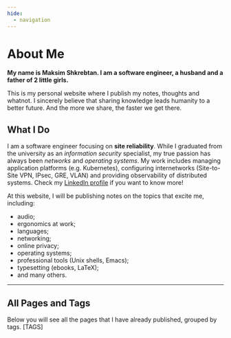 ```yaml
---
hide:
  - navigation
---
```


# About Me

**My name is Maksim Shkrebtan. I am a software engineer, a husband and a father of 2 little girls.**

This is my personal website where I publish my notes, thoughts and whatnot.
I sincerely believe that sharing knowledge leads humanity to a better future. And the more we share, the faster we get there.

## What I Do

I am a software engineer focusing on **site reliability**. While I graduated from the university as an _information security_ specialist, my true passion has always been _networks_ and _operating systems_. My work includes managing application platforms (e.g. Kubernetes), configuring internetworks (Site-to-Site VPN, IPsec, GRE, VLAN) and providing observability of distributed systems. Check my [LinkedIn profile](https://linkedin.com/in/mshkrebtan) if you want to know more!

At this website, I will be publishing notes on the topics that excite me, including:

- audio;
- ergonomics at work;
- languages;
- networking;
- online privacy;
- operating systems;
- professional tools (Unix shells, Emacs);
- typesetting (ebooks, LaTeX);
- and many others.

---
## All Pages and Tags
Below you will see all the pages that I have already published, grouped by tags.
[TAGS]

